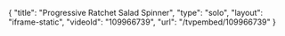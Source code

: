 {
    "title": "Progressive Ratchet Salad Spinner",
    "type": "solo",
    "layout": "iframe-static",
    "videoId": "109966739",
    "url": "\/tvpembed\/109966739"
}